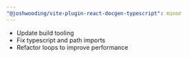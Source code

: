 ```yaml
---
"@joshwooding/vite-plugin-react-docgen-typescript": minor
---
```


- Update build tooling
- Fix typescript and path imports
- Refactor loops to improve performance
